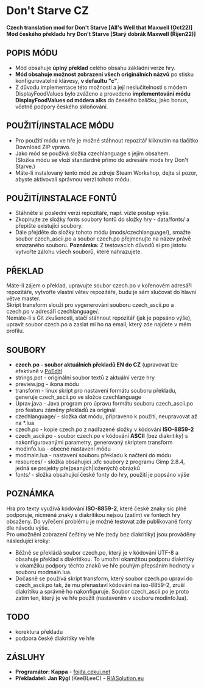 Don't Starve CZ
===============
**Czech translation mod for Don't Starve [All's Well that Maxwell (Oct22)]**<br />
**Mód českého překladu hry Don't Starve [Starý dobrák Maxwell (Říjen22)]**

POPIS MÓDU
----------
- Mód obsahuje **úplný překlad** celého obsahu základní verze hry.
- **Mód obsahuje možnost zobrazení všech originálních názvů** po stisku konfigurovatelné klávesy, **v defaultu "c"**.
- Z důvodu implementace této možnosti a její neslučitelnosti s módem DisplayFoodValues bylo zváženo a provedeno **implementování módu DisplayFoodValues od módera alks** do českého balíčku, jako bonus, včetně podpory českého skloňování.

POUŽITÍ/INSTALACE MÓDU
----------------------
- Pro použití módu ve hře je možné stáhnout repozitář kliknutím na tlačítko Download ZIP vpravo.
- Jako mód se používá složka czechlanguage s jejím obsahem.<br />
(Složka módu se vloží standardně přímo do adresáře mods hry Don't Starve.)<br />
- Máte-li instalovaný tento mód ze zdroje Steam Workshop, dejte si pozor, abyste aktivovali správnou verzi tohoto módu.

POUŽITÍ/INSTALACE FONTŮ
-----------------------
- Stáhněte si poslední verzi repozitáře, např. vizte postup výše.
- Zkopírujte ze složky fonts soubory fontů do složky hry - data/fonts/ a přepište existující soubory.
- Dále přejděte do složky tohoto módu (mods/czechlanguage/), smažte soubor czech_ascii.po a soubor czech.po přejmenujte na název právě smazaného souboru.
**Poznámka:** Z testovacích důvodů si pro jistotu vytvořte zálohu všech souborů, které nahrazujete.

PŘEKLAD
-------
Máte-li zájem o překlad, upravujte soubor czech.po v kořenovém adresáři repozitáře, vytvořte vlastní větev repozitáře, budu je sám slučovat do hlavní větve master.<br />
Skript transform slouží pro vygenerování souboru czech_ascii.po a czech.po v adresáři czechlanguage/.<br />
Nemáte-li s Git zkušenosti, stačí stáhnout repozitář (jak je popsáno výše), upravit soubor czech.po a zaslat mi ho na email, který zde najdete v mém profilu.

SOUBORY
-------
- **czech.po - soubor aktuálních překladů EN do CZ** (upravovat lze efektivně v [PoEdit](http://www.poedit.net/))
- strings.pot - originální soubor textů z aktuální verze hry
- preview.jpg - ikona módu
- transform - linux skript pro nastavení formátu souboru překladu, generuje czech_ascii.po ve složce czechlanguage
- Uprav.java - Java program pro úpravu formátu souboru czech_ascii.po pro featuru záměny překladů za originál
- czechlanguage/ - složka dat módu, připraveno k použití, neupravovat až na *.lua
 - czech.po - kopie czech.po z nadřazené složky v kódování **ISO-8859-2**
 - czech_ascii.po - soubor czech.po v kódování **ASCII** (bez diakritiky) s nakonfigurovanými parametry, generovaný skriptem transform
 - modinfo.lua - obecné nastavení módu
 - modmain.lua - nastavení souboru překladu k načtení do módu
- resources/ - složka obsahující .xfc soubory z programu Gimp 2.8.4, jedná se projekty pře(psaných|ložených) obrázků
- fonts/ - složka obsahující české fonty do hry, použití je popsáno výše

POZNÁMKA
--------
Hra pro texty využívá kódování **ISO-8859-2**, které české znaky sic plně podporuje, nicméně znaky s diakritikou nejsou (zatím) ve fontech hry obsaženy. Do vyřešení problému je možné testovat zde publikované fonty dle návodu výše.<br />
Pro umožnění zobrazení češtiny ve hře (tedy bez diakritiky) jsou prováděny následující kroky:
 - Běžně se překládá soubor czech.po, který je v kódování UTF-8 a obsahuje překlad s diakritikou. To umožní okamžitou podporu diakritiky v okamžiku podpory těchto znaků ve hře pouhým přepsáním hodnoty v souboru modmain.lua.
 - Dočasně se používá skript transform, který soubor czech.po upraví do czech_ascii.po tak, že mu přenastaví kódování na iso-8859-2, zruší diakritiku a správně ho nakonfiguruje.
Soubor czech_ascii.po je proto zatím ten, který je ve hře použit (nastavením v souboru modinfo.lua).

TODO
----
- korektura překladu
- podpora české diakritiky ve hře

ZÁSLUHY
-------
- **Programátor: Kappa** - [fojjta.cekuj.net](http://www.fojjta.cekuj.net/)
- **Překladatel: Jan Rýgl** (KeeBLeeC) - [RIASolution.eu](http://www.riasolution.eu/)


